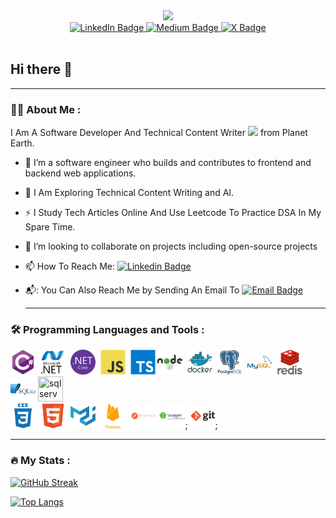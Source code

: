 
<div id="header" align="center">
  <img src="https://i.giphy.com/media/v1.Y2lkPTc5MGI3NjExYml4aDZ2eDBsYnEycGN4NnJvaWV1Y2RkeXl2a3VtemFnOHQ0bXY2MyZlcD12MV9pbnRlcm5hbF9naWZfYnlfaWQmY3Q9cw/fYwwJG7ftffzzCm3mW/giphy.gif" width="100"/>
</div>
<div id="badges" align="center">
  <a href="https://www.linkedin.com/in/johnson-chukwu-0843a1216">
    <img src="https://img.shields.io/badge/LinkedIn-blue?style=for-the-badge&logo=linkedin&logoColor=white" alt="LinkedIn Badge"/>
  </a>

  
  <a href="https://medium.com/@jermaine_jay">
    <img src="https://img.shields.io/badge/Medium-black?style=for-the-badge&logo=medium&logoColor=white" alt="Medium Badge"/>
  </a>

  
  <a href="https://x.com/Jermane_Jay">
    <img src="https://img.shields.io/badge/X-black?style=for-the-badge&logo=X&logoColor=white" alt="X Badge"/>
  </a>

  
</div>
<div id="badges" align="center">
  <img src="https://komarev.com/ghpvc/?username=jermine-jay&style=flat-square&color=blue" alt=""/>
</div>

## Hi there 👋


---

### :woman_technologist: About Me :

I Am A Software Developer And Technical Content Writer <img src="https://media.giphy.com/media/WUlplcMpOCEmTGBtBW/giphy.gif" width="30"> from Planet Earth.

- :telescope: I’m a software engineer who builds and contributes to frontend and backend web applications.

- :seedling: I Am Exploring Technical Content Writing and AI.

- :zap: I Study Tech Articles Online And Use Leetcode To Practice DSA In My Spare Time.

- 👯 I’m looking to collaborate on projects including open-source projects
    
- :mailbox: How To Reach Me: [![Linkedin Badge](https://img.shields.io/badge/LinkedIn-blue?style=for-the-badge&logo=linkedin&logoColor=white)](https://www.linkedin.com/in/johnson-chukwu-0843a1216/)
  
- 📬: You Can Also Reach Me by Sending An Email To [![Email Badge](https://img.shields.io/badge/-Gmail-red?style=flat&logo=Gmail&logoColor=white)](jsonosita@gmail.com)

  ---

### :hammer_and_wrench: Programming Languages and Tools :

<div>
  <div>
    <img src="https://github.com/devicons/devicon/blob/master/icons/csharp/csharp-original.svg" title="Csharp" alt="Csharp" width="40" height="40"/>&nbsp;
    <img src="https://github.com/devicons/devicon/blob/master/icons/dot-net/dot-net-original-wordmark.svg" title="Dot-net" alt="Dot-net" width="40" height="40"/>&nbsp;
    <img src="https://github.com/devicons/devicon/blob/master/icons/dotnetcore/dotnetcore-original.svg" title="Dotnetcore" alt="Dotnetcore" width="40" height="40"/>&nbsp;
    <img src="https://github.com/devicons/devicon/blob/master/icons/javascript/javascript-original.svg" title="JavaScript" alt="JavaScript" width="40" height="40"/>&nbsp;
    <img src="https://github.com/devicons/devicon/blob/master/icons/typescript/typescript-original.svg" title="TypeScript" **alt="TypeScript" width="40" height="40"/>
    <img src="https://github.com/devicons/devicon/blob/master/icons/nodejs/nodejs-original-wordmark.svg" title="NodeJS" alt="NodeJS" width="40" height="40"/>&nbsp;
    <img src="https://github.com/devicons/devicon/blob/master/icons/docker/docker-original-wordmark.svg" title="Docker" alt="Docker" width="40" height="40"/>&nbsp;
    <img src="https://github.com/devicons/devicon/blob/master/icons/postgresql/postgresql-original-wordmark.svg" title="Postgresql" alt="Postgresql " width="40" height="40"/>&nbsp;
    <img src="https://github.com/devicons/devicon/blob/master/icons/mysql/mysql-original-wordmark.svg" title="MySQL"  alt="MySQL" width="40" height="40"/>&nbsp;
    <img src="https://github.com/devicons/devicon/blob/master/icons/redis/redis-original-wordmark.svg" title="Redis" alt="Redis" width="40" height="40"/>&nbsp;
    <img src="https://github.com/devicons/devicon/blob/master/icons/sqlite/sqlite-original-wordmark.svg" title="Sqllite" **alt="Sqllite" width="40" height="40"/>
    <img src="https://github.com/devicons/devicon/blob/master/icons/sqlserver/sqlserver-original-wordmark.svg" title="sqlserver" **alt="sqlserver" width="40" height="40"/>
  </div>
</div>
<div>
  <div>
    <img src="https://github.com/devicons/devicon/blob/master/icons/css3/css3-plain-wordmark.svg"  title="CSS3" alt="CSS" width="40" height="40"/>&nbsp;
    <img src="https://github.com/devicons/devicon/blob/master/icons/html5/html5-original.svg" title="HTML5" alt="HTML" width="40" height="40"/>&nbsp;
    <img src="https://github.com/devicons/devicon/blob/master/icons/materialui/materialui-original.svg" title="Material UI" alt="Material UI" width="40" height="40"/>&nbsp;
    <img src="https://github.com/devicons/devicon/blob/master/icons/firebase/firebase-plain-wordmark.svg" title="Firebase" alt="Firebase" width="40" height="40"/>&nbsp;
    <img src="https://github.com/devicons/devicon/blob/master/icons/postman/postman-original-wordmark.svg" title="Postman"  alt="Postman" width="40" height="40"/>&nbsp;
    <img src="https://github.com/devicons/devicon/blob/master/icons/swagger/swagger-original-wordmark.svg" title="Swagger" **alt="Swagger" width="40" height="40"/>;
    <img src="https://github.com/devicons/devicon/blob/master/icons/git/git-original-wordmark.svg" title="Git" **alt="Git" width="40" height="40"/>;
  </div>
</div>

---

### :fire: My Stats :

[![GitHub Streak](https://github-readme-streak-stats.herokuapp.com?user=jermaine-jay&theme=dark)](https://git.io/streak-stats)


[![Top Langs](https://github-readme-stats.vercel.app/api/top-langs/?username=jermaine-jay&layout=compact&theme=vision-friendly-dark)](https://github.com/anuraghazra/github-readme-stats)
<!--
**Jermaine-jay/jermaine-jay** is a ✨ _special_ ✨ repository because its `README.md` (this file) appears on your GitHub profile.

Here are some ideas to get you started:

- 🔭 I’m currently working on ...
- 🌱 I’m currently learning ...
- 👯 I’m looking to collaborate on ...
- 🤔 I’m looking for help with ...
- 💬 Ask me about ...
- 📫 How to reach me: ...
- 😄 Pronouns: ...
- ⚡ Fun fact: ...
-->
